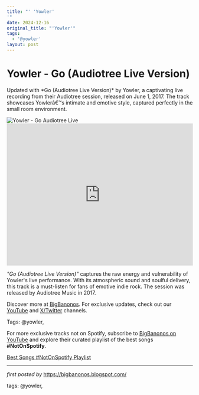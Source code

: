 ```yaml
---
title: "' 'Yowler'
'"
date: 2024-12-16
original_title: "'Yowler'"
tags:
  - '@yowler'
layout: post
---
```

<!-- Title of the Post -->
<h1 >Yowler - Go (Audiotree Live Version)</h1> <!-- Introductory Text -->
<p >Updated with *Go (Audiotree Live Version)* by Yowler, a captivating live recording from their Audiotree session, released on June 1, 2017. The track showcases Yowlerâ€™s intimate and emotive style, captured perfectly in the small room environment.</p> <!-- Featured Image -->
<div > <img src="https://i.scdn.co/image/ab67616d0000b27357d8a2b0a6d82cdf3ec54442" alt="Yowler - Go Audiotree Live" />
</div> <!-- YouTube Video Embed -->
<div > <iframe width="100%" height="385" src="https://www.youtube.com/embed/rbJ5eGFUcxc" title="Yowler - Go | Audiotree Live" frameborder="0" allow="accelerometer; autoplay; clipboard-write; encrypted-media; gyroscope; picture-in-picture; web-share" referrerpolicy="strict-origin-when-cross-origin" allowfullscreen></iframe>
</div> <!-- Song Information -->
<div > <p><em>"Go (Audiotree Live Version)"</em> captures the raw energy and vulnerability of Yowler's live performance. With its atmospheric sound and soulful delivery, this track is a must-listen for fans of emotive indie rock. The session was released by Audiotree Music in 2017.</p>
</div> <!-- Footer Links -->
<div > <p>Discover more at <a href="https://bigbanonos.blogspot.com/" target="_blank">BigBanonos</a>. For exclusive updates, check out our <a href="https://www.youtube.com/@BigBanonos" target="_blank">YouTube</a> and <a href="https://x.com/bigbanonos" target="_blank">X/Twitter</a> channels.</p>
</div> <!-- Tags -->
<p >Tags: @yowler,</p>


<!--Subscribe and Playlist Links-->
<div>
    <p>For more exclusive tracks not on Spotify, subscribe to <a href="https://www.youtube.com/@BigBanonos" target="_blank">BigBanonos on YouTube</a> and explore their curated playlist of the best songs <strong>#NotOnSpotify</strong>.</p>
    <p><a href="https://www.youtube.com/playlist?list=PLtuNtuTatqI0kFahUCbtbfenC_ET5O_tr" target="_blank">Best Songs #NotOnSpotify Playlist<br /></a></p></div>

<hr />

<p><em>first posted by</em> <a href="https://bigbanonos.blogspot.com/" rel="noopener" target="_new">https://bigbanonos.blogspot.com/</a></p>

<p>tags: @yowler,</p>
